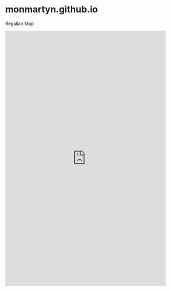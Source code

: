# monmartyn.github.io
Regalian Map

<iframe 
  style="border: none;" 
  width="100%" 
  height="800" 
  src="https://www.figma.com/embed?embed_host=share&url=https://www.figma.com/design/COGmo4JyGxdUfToCo8ZkXr/Regalia-Archipelago-Map?node-id=150-116&t=aWuWgGlozLAtHNNs-1">
</iframe>
